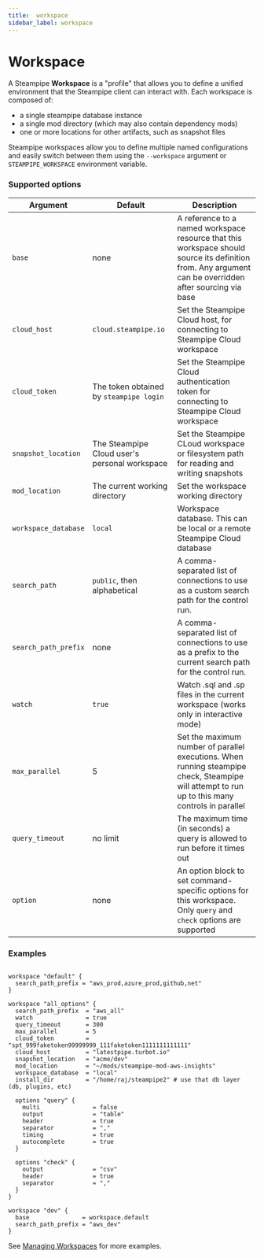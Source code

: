 ```yaml
---
title:  workspace
sidebar_label: workspace
---
```

# Workspace 

A Steampipe **Workspace** is a "profile" that allows you to define a unified environment 
that the Steampipe client can interact with.  Each workspace is composed of:
- a single steampipe database instance
- a single mod directory (which may also contain dependency mods)
- one or more locations for other artifacts, such as snapshot files

Steampipe workspaces allow you to define multiple named configurations and easily switch between them using the `--workspace` argument or `STEAMPIPE_WORKSPACE` 
environment variable. 



### Supported options  

| Argument            |    Default  | Description
|---------------------|-----------------------------------------------|-----------------------------------------
| `base`              | none                                          | A reference to a named workspace resource that this workspace should source its definition from. Any argument can be overridden after sourcing via base
| `cloud_host`        | `cloud.steampipe.io`                          | Set the Steampipe Cloud host, for connecting to Steampipe Cloud workspace
| `cloud_token`       | The token obtained by `steampipe login`       | Set the Steampipe Cloud authentication token for connecting to Steampipe Cloud workspace
| `snapshot_location` | The Steampipe Cloud user's personal workspace | Set the Steampipe CLoud workspace or filesystem path for reading and writing snapshots
| `mod_location`      | The current working directory                 | Set the workspace working directory
| `workspace_database`| `local`                                       | Workspace database. This can be local or a remote Steampipe Cloud database
| `search_path`       | `public`, then alphabetical                   | A comma-separated list of connections to use as a custom search path for the control run.
| `search_path_prefix`| none                                          | A comma-separated list of connections to use as a prefix to the current search path for the control run.
| `watch`             | `true`                                        | Watch .sql and .sp files in the current workspace (works only in interactive mode)        
| `max_parallel`      | 5                                             | Set the maximum number of parallel executions. When running steampipe check, Steampipe will attempt to run up to this many controls in parallel 
| `query_timeout`     | no limit                                      | The maximum time (in seconds) a query is allowed to run before it times out
| `option`            | none                                          | An option block to set command-specific options for this workspace.   Only `query` and `check` options are supported

### Examples


```hcl

workspace "default" {
  search_path_prefix = "aws_prod,azure_prod,github,net"
}

workspace "all_options" {
  search_path_prefix  = "aws_all"
  watch               = true
  query_timeout       = 300
  max_parallel        = 5
  cloud_token         = "spt_999faketoken99999999_111faketoken1111111111111"
  cloud_host          = "latestpipe.turbot.io"
  snapshot_location   = "acme/dev"
  mod_location        = "~/mods/steampipe-mod-aws-insights"
  workspace_database  = "local" 
  install_dir         = "/home/raj/steampipe2" # use that db layer (db, plugins, etc)

  options "query" { 
    multi               = false
    output              = "table"
    header              = true
    separator           = ","
    timing              = true
    autocomplete        = true
  }

  options "check" {
    output              = "csv"
    header              = true
    separator           = ","
  }
}

workspace "dev" {
  base               = workspace.default
  search_path_prefix = "aws_dev"
}
```


See [Managing Workspaces](/docs/managing/workspaces) for more examples.



